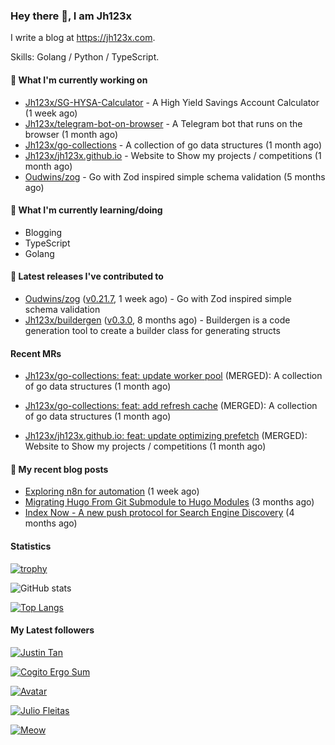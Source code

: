 ### Hey there 👋, I am Jh123x

I write a blog at https://jh123x.com.

Skills: Golang / Python / TypeScript.

#### 👷 What I'm currently working on

- [Jh123x/SG-HYSA-Calculator](https://github.com/Jh123x/SG-HYSA-Calculator) - A High Yield Savings Account Calculator (1 week ago)
- [Jh123x/telegram-bot-on-browser](https://github.com/Jh123x/telegram-bot-on-browser) - A Telegram bot that runs on the browser (1 month ago)
- [Jh123x/go-collections](https://github.com/Jh123x/go-collections) - A collection of go data structures (1 month ago)
- [Jh123x/jh123x.github.io](https://github.com/Jh123x/jh123x.github.io) - Website to Show my projects / competitions (1 month ago)
- [Oudwins/zog](https://github.com/Oudwins/zog) - Go with Zod inspired simple schema validation (5 months ago)

#### 🌱 What I'm currently learning/doing
- Blogging
- TypeScript
- Golang

#### 🔭 Latest releases I've contributed to

- [Oudwins/zog](https://github.com/Oudwins/zog) ([v0.21.7](https://github.com/Oudwins/zog/releases/tag/v0.21.7), 1 week ago) - Go with Zod inspired simple schema validation
- [Jh123x/buildergen](https://github.com/Jh123x/buildergen) ([v0.3.0](https://github.com/Jh123x/buildergen/releases/tag/v0.3.0), 8 months ago) - Buildergen is a code generation tool to create a builder class for generating structs

#### Recent MRs


-    [Jh123x/go-collections: feat: update worker pool](https://github.com/Jh123x/go-collections/pull/7) (MERGED): A collection of go data structures (1 month ago)

-    [Jh123x/go-collections: feat: add refresh cache](https://github.com/Jh123x/go-collections/pull/6) (MERGED): A collection of go data structures (1 month ago)

-    [Jh123x/jh123x.github.io: feat: update optimizing prefetch](https://github.com/Jh123x/jh123x.github.io/pull/34) (MERGED): Website to Show my projects / competitions (1 month ago)


#### 📜 My recent blog posts

- [Exploring n8n for automation](https://jh123x.com/blog/2025/exploring-n8n/) (1 week ago)
- [Migrating Hugo From Git Submodule to Hugo Modules](https://jh123x.com/blog/2025/migrating-hugo-from-submodules-to-hugo-modules/) (3 months ago)
- [Index Now - A new push protocol for Search Engine Discovery](https://jh123x.com/blog/2025/index-now/) (4 months ago)

#### Statistics
[![trophy](https://github-profile-trophy.vercel.app/?username=Jh123x)](https://github.com/ryo-ma/github-profile-trophy)

![GitHub stats](https://github-readme-stats.vercel.app/api?username=Jh123x&show_icons=true)

[![Top Langs](https://github-readme-stats.vercel.app/api/top-langs/?username=Jh123x)](https://github.com/anuraghazra/github-readme-stats)

#### My Latest followers


[![Justin Tan](https://avatars.githubusercontent.com/u/98398940?u=0673c660f00a8d474a49c24c4d2b8c0627907072&amp;v=4 "Justin Tan Avatar")](https://github.com/jyztintan)

[![Cogito Ergo Sum](https://avatars.githubusercontent.com/u/43516554?u=0742b59e476f52f7c2e298c5954afcc50b5b7738&amp;v=4 "Cogito Ergo Sum Avatar")](https://github.com/standardgalactic)

[![](https://avatars.githubusercontent.com/u/111629593?v=4 " Avatar")](https://github.com/djbelishaO)

[![Julio Fleitas](https://avatars.githubusercontent.com/u/122684703?u=adcfcc382118acbcda020566f3a24e3b665535db&amp;v=4 "Julio Fleitas Avatar")](https://github.com/juliofleitas)

[![Meow](https://avatars.githubusercontent.com/u/193270912?u=d8a1415fd9659fa32dd8fce194d3a1aadd2feda2&amp;v=4 "Meow Avatar")](https://github.com/LinuxJS)
